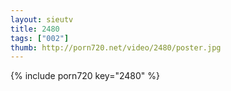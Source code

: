 ```yaml
--- 
layout: sieutv
title: 2480
tags: ["002"]
thumb: http://porn720.net/video/2480/poster.jpg
---
```

{% include porn720 key="2480" %} 
